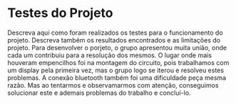 # Testes do Projeto
Descreva aqui como foram realizados os testes para o funcionamento do projeto. Descreva também os resultados encontrados e as limitações do projeto.
Para desenvolver o porjeto, o grupo apresentou muita união, onde cada um contribuiu para a resolução dos mesmos. O lugar onde mais houveram empencilhos foi na montagem do circuito, pois trabalhamos com um display pela primeira vez, mas o grupo logo se iterou e resolveu estes problemas. A conexão bluetooth também foi uma dificuldade peça mesma razão. Mas ao tentarmos e observamarmos com atenção, conseguimos solucionar este e ademais problemas do trabalho e concluí-lo.
